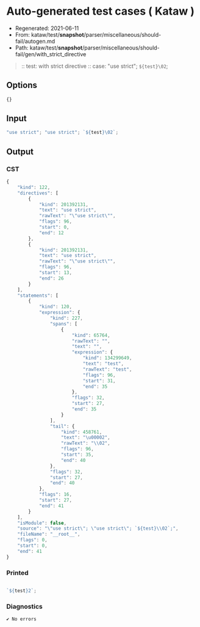 # Auto-generated test cases ( Kataw )
- Regenerated: 2021-06-11
- From: kataw/test/__snapshot__/parser/miscellaneous/should-fail/autogen.md
- Path: kataw/test/__snapshot__/parser/miscellaneous/should-fail/gen/with_strict_directive
> :: test: with strict directive
> :: case: "use strict"; `${test}\02`;
## Options

`````js
{}
`````
## Input

`````js
"use strict"; "use strict"; `${test}\02`;
`````
## Output

### CST

```javascript
{
    "kind": 122,
    "directives": [
        {
            "kind": 201392131,
            "text": "use strict",
            "rawText": "\"use strict\"",
            "flags": 96,
            "start": 0,
            "end": 12
        },
        {
            "kind": 201392131,
            "text": "use strict",
            "rawText": "\"use strict\"",
            "flags": 96,
            "start": 13,
            "end": 26
        }
    ],
    "statements": [
        {
            "kind": 120,
            "expression": {
                "kind": 227,
                "spans": [
                    {
                        "kind": 65764,
                        "rawText": "",
                        "text": "",
                        "expression": {
                            "kind": 134299649,
                            "text": "test",
                            "rawText": "test",
                            "flags": 96,
                            "start": 31,
                            "end": 35
                        },
                        "flags": 32,
                        "start": 27,
                        "end": 35
                    }
                ],
                "tail": {
                    "kind": 458761,
                    "text": "\u00002",
                    "rawText": "\\02",
                    "flags": 96,
                    "start": 35,
                    "end": 40
                },
                "flags": 32,
                "start": 27,
                "end": 40
            },
            "flags": 16,
            "start": 27,
            "end": 41
        }
    ],
    "isModule": false,
    "source": "\"use strict\"; \"use strict\"; `${test}\\02`;",
    "fileName": "__root__",
    "flags": 0,
    "start": 0,
    "end": 41
}
```

### Printed

```javascript

`${test} 2`;
```

### Diagnostics

```javascript
✔ No errors
```

